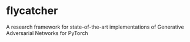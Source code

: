 # flycatcher
A research framework for state-of-the-art implementations of Generative Adversarial Networks for PyTorch
